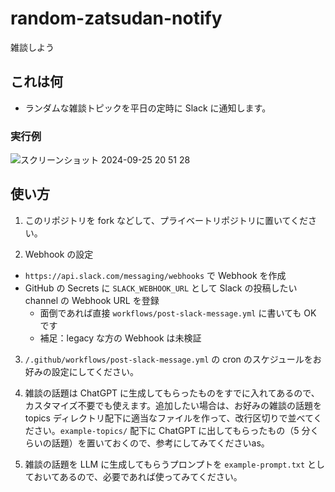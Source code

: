 # random-zatsudan-notify

雑談しよう

## これは何

- ランダムな雑談トピックを平日の定時に Slack に通知します。

### 実行例
![スクリーンショット 2024-09-25 20 51 28](https://github.com/user-attachments/assets/eb0c2bdd-7239-460d-a91e-89fa0e3fc844)

## 使い方

1. このリポジトリを fork などして、プライベートリポジトリに置いてください。

2. Webhook の設定

- `https://api.slack.com/messaging/webhooks` で Webhook を作成
- GitHub の Secrets に `SLACK_WEBHOOK_URL` として Slack の投稿したい channel の Webhook URL を登録
  - 面倒であれば直接 `workflows/post-slack-message.yml` に書いても OK です
  - 補足：legacy な方の Webhook は未検証

3. `/.github/workflows/post-slack-message.yml` の cron のスケジュールをお好みの設定にしてください。

4. 雑談の話題は ChatGPT に生成してもらったものをすでに入れてあるので、カスタマイズ不要でも使えます。追加したい場合は、お好みの雑談の話題を topics ディレクトリ配下に適当なファイルを作って、改行区切りで並べてください。`example-topics/` 配下に ChatGPT に出してもらったもの（5 分くらいの話題）を置いておくので、参考にしてみてくださいas。

5. 雑談の話題を LLM に生成してもらうプロンプトを `example-prompt.txt` としておいてあるので、必要であれば使ってみてください。

